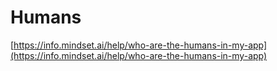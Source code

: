 # Humans



[https://info.mindset.ai/help/who-are-the-humans-in-my-app](https://info.mindset.ai/help/who-are-the-humans-in-my-app)
